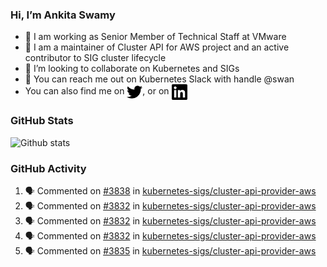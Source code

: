 ### Hi, I’m Ankita Swamy

- 💼 I am working as Senior Member of Technical Staff at VMware
- 👀 I am a maintainer of Cluster API for AWS project and an active contributor to SIG cluster lifecycle
- 💞️ I’m looking to collaborate on Kubernetes and SIGs
- 💬 You can reach me out on Kubernetes Slack with handle @swan
- You can also find me on <a href="https://twitter.com/SwamyAnkita" target="blank"><img align="center" src="https://raw.githubusercontent.com/Ankitasw/Ankitasw/master/svg/twitter.svg" alt="Ankitasw" height="25" width="25" color="#1DA1f2" /></a>, or on <a href="https://www.linkedin.com/in/Ankitaswamy/" target="blank"><img align="center" src="https://raw.githubusercontent.com/Ankitasw/Ankitasw/master/svg/linkedin.svg" alt="Ankitasw" height="25" width="25" /></a>

### GitHub Stats
![Github stats](https://github-readme-stats.vercel.app/api?username=Ankitasw&count_private=true&show_icons=true&theme=tokyonight)

### GitHub Activity 
<!--START_SECTION:activity-->
1. 🗣 Commented on [#3838](https://github.com/kubernetes-sigs/cluster-api-provider-aws/issues/3838) in [kubernetes-sigs/cluster-api-provider-aws](https://github.com/kubernetes-sigs/cluster-api-provider-aws)
2. 🗣 Commented on [#3832](https://github.com/kubernetes-sigs/cluster-api-provider-aws/issues/3832) in [kubernetes-sigs/cluster-api-provider-aws](https://github.com/kubernetes-sigs/cluster-api-provider-aws)
3. 🗣 Commented on [#3832](https://github.com/kubernetes-sigs/cluster-api-provider-aws/issues/3832) in [kubernetes-sigs/cluster-api-provider-aws](https://github.com/kubernetes-sigs/cluster-api-provider-aws)
4. 🗣 Commented on [#3832](https://github.com/kubernetes-sigs/cluster-api-provider-aws/issues/3832) in [kubernetes-sigs/cluster-api-provider-aws](https://github.com/kubernetes-sigs/cluster-api-provider-aws)
5. 🗣 Commented on [#3835](https://github.com/kubernetes-sigs/cluster-api-provider-aws/issues/3835) in [kubernetes-sigs/cluster-api-provider-aws](https://github.com/kubernetes-sigs/cluster-api-provider-aws)
<!--END_SECTION:activity-->
